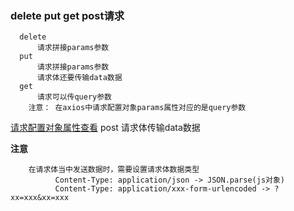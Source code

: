 ### delete put get post请求
      delete 
          请求拼接params参数
      put
          请求拼接params参数
          请求体还要传输data数据
      get
          请求可以传query参数
        注意： 在axios中请求配置对象params属性对应的是query参数
[请求配置对象属性查看](https://github.com/axios/axios#request-config)
      post
          请求体传输data数据

**注意**

        在请求体当中发送数据时，需要设置请求体数据类型
              Content-Type: application/json -> JSON.parse(js对象)
              Content-Type: application/xxx-form-urlencoded -> ?xx=xxx&xx=xxx